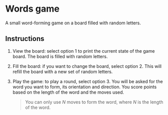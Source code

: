 # Words game

A small word-forming game on a board filled with random letters.

## Instructions

1. View the board: select option $1$ to print the current state of the game board. The board is filled with random letters.

2. Fill the board: if you want to change the board, select option $2$. This will refill the board with a new set of random letters.

3. Play the game: to play a round, select option $3$. You will be asked for the word you want to form, its orientation and direction. You score points based on the length of the word and the moves used.

    > You can only use $N$ moves to form the word, where $N$ is the length of the word.
